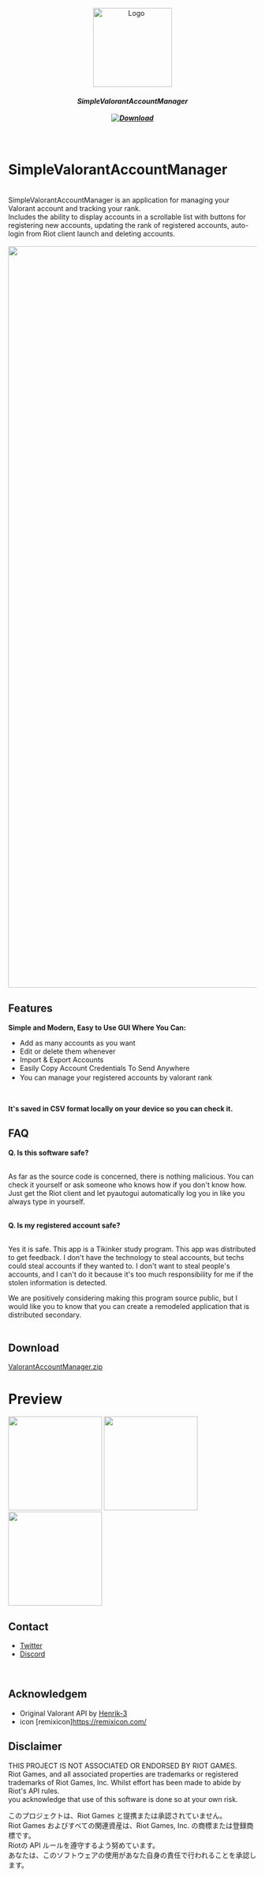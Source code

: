 <p align="center">
    <a href="s">
        <img src="https://github.com/injectxr/SimpleValorantAccountManager/assets/90289410/f50d1fd9-404f-4edf-872d-6b7a6be6bc58" alt="Logo" width="160" height="160">
    </a>
<br>
<h5 align="center">SimpleValorantAccountManager<br><br>
<a href="https://github.com/injectxr/SimpleValorantAccountManager/releases" >
    <img src="https://img.shields.io/github/downloads/injectxr/SimpleValorantAccountManager/total?labelColor=1E1E1E&color=466bff&style=for-the-badge&logo=data=" alt="Download"/ >
</a>
</h5>
</br>

# SimpleValorantAccountManager
<br>
SimpleValorantAccountManager is an application for managing your Valorant account and tracking your rank. <br>
Includes the ability to display accounts in a scrollable list with buttons for registering new accounts, updating the rank of registered accounts, auto-login from Riot client launch and deleting accounts. <br>

<br>
<div style="text-align: center;"><img src="https://github.com/injectxr/SimpleValorantAccountManager/assets/90289410/8d7dd642-5b56-41ed-8bca-4bfe0bed1470" width="1500"></div>

## Features

**Simple and Modern, Easy to Use GUI Where You Can:**
  - Add as many accounts as you want
  - Edit or delete them whenever
  - Import & Export Accounts
  - Easily Copy Account Credentials To Send Anywhere
  - You can manage your registered accounts by valorant rank　<br>
<br>

**It's saved in CSV format locally on your device so you can check it.**

## **FAQ**

**Q. Is this software safe?** 

<br>
As far as the source code is concerned, there is nothing malicious. You can check it yourself or ask someone who knows how if you don't know how. Just get the Riot client and let pyautogui automatically log you in like you always type in yourself.
</br>
<br>

**Q. Is my registered account safe?**

<br>
Yes it is safe. This app is a Tikinker study program.
This app was distributed to get feedback.
I don't have the technology to steal accounts, but techs could steal accounts if they wanted to. I don't want to steal people's accounts, and I can't do it because it's too much responsibility for me if the stolen information is detected.

We are positively considering making this program source public, but I would like you to know that you can create a remodeled application that is distributed secondary.
</br>
</br>
## **Download**
[ValorantAccountManager.zip](https://github.com/injectxr/SimpleValorantAccountManager/releases/tag/v1.1.0)
 
 
# **Preview**

<img src="https://github.com/injectxr/SimpleValorantAccountManager/assets/90289410/fe6b4799-ab50-4f4b-9e1c-6a989db1984a" width="190">
<img src="https://github.com/injectxr/SimpleValorantAccountManager/assets/90289410/a9a01d03-4dd3-441c-944c-4fdc9ecfe51d)" width="190">
<img src="https://github.com/injectxr/SimpleValorantAccountManager/assets/90289410/61664040-e79c-432d-bba2-6b1e813d9fdd" width="190">


</br>

## **Contact**
  - [Twitter](https://twitter.com/injectxr)<br>
  - [Discord](https://discord.gg/bqy2hdbhC5)
</br>

## **Acknowledgem**
  - Original Valorant API by [Henrik-3](https://github.com/Henrik-3) <br>
  - icon [remixicon]https://remixicon.com/
## **Disclaimer**

THIS PROJECT IS NOT ASSOCIATED OR ENDORSED BY RIOT GAMES. <br>
Riot Games, and all associated properties are trademarks or registered trademarks of Riot Games, Inc.
Whilst effort has been made to abide by Riot's API rules.<br>
you acknowledge that use of this software is done so at your own risk.

このプロジェクトは、Riot Games と提携または承認されていません。<br>
Riot Games およびすべての関連資産は、Riot Games, Inc. の商標または登録商標です。<br>
Riotの API ルールを遵守するよう努めています。<br>
あなたは、このソフトウェアの使用があなた自身の責任で行われることを承認します。

